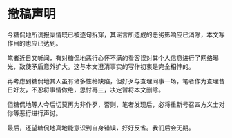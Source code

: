 # 撤稿声明

今糖侃地所谎报案情既已被逐句拆穿，其谣言所造成的恶劣影响应已消除，本文写作目的也应已达到。

笔者近日又听闻，有对糖侃地恶行心怀不满的看客误对其个人信息进行了网络曝光，致使矛盾意外扩大。这与本文澄清事实的写作初衷是完全相悖的。

再考虑到糖侃地其人虽有诸多性格缺陷，但好歹与查理同事一场，笔者作为查理昔日好友，不忍将事情做绝，思忖再三，决定暂将本文删除。

但糖侃地等人今后切莫再为非作歹，否则，笔者发现后，必将重新号召四方义士对你等恶行进行声讨。

最后，还望糖侃地真地能意识到自身错误，好好反省。我们后会无期。
